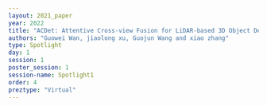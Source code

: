 ```yaml
---
layout: 2021_paper
year: 2022
title: "ACDet: Attentive Cross-view Fusion for LiDAR-based 3D Object Detection"
authors: "Guowei Wan, jiaolong xu, Guojun Wang and xiao zhang"
type: Spotlight
day: 1
session: 1
poster_session: 1
session-name: Spotlight1
order: 4
preztype: "Virtual"
---
```


